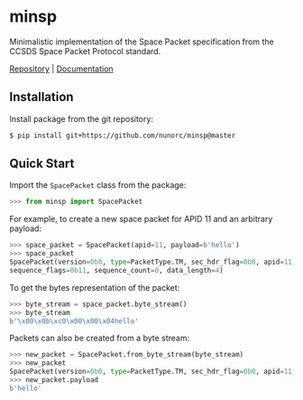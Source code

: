 
# minsp

Minimalistic implementation of the Space Packet specification from the CCSDS Space Packet Protocol standard.

[Repository](https://github.com/nunorc/minsp>) | [Documentation](https://nunorc.github.io/minsp)

## Installation

Install package from the git repository:

```bash
$ pip install git+https://github.com/nunorc/minsp@master
```

## Quick Start

Import the `SpacePacket` class from the package:

```python
>>> from minsp import SpacePacket
```

For example, to create a new space packet for APID 11 and an arbitrary payload:

```python
>>> space_packet = SpacePacket(apid=11, payload=b'hello')
>>> space_packet
SpacePacket(version=0b0, type=PacketType.TM, sec_hdr_flag=0b0, apid=11,
sequence_flags=0b11, sequence_count=0, data_length=4)
```

To get the bytes representation of the packet:

```python
>>> byte_stream = space_packet.byte_stream()
>>> byte_stream
b'\x00\x0b\xc0\x00\x00\x04hello'
```

Packets can also be created from a byte stream:

```python
>>> new_packet = SpacePacket.from_byte_stream(byte_stream)
>>> new_packet
SpacePacket(version=0b0, type=PacketType.TM, sec_hdr_flag=0b0, apid=11, sequence_flags=0b11, sequence_count=0, data_length=4)
>>> new_packet.payload
b'hello'
```
